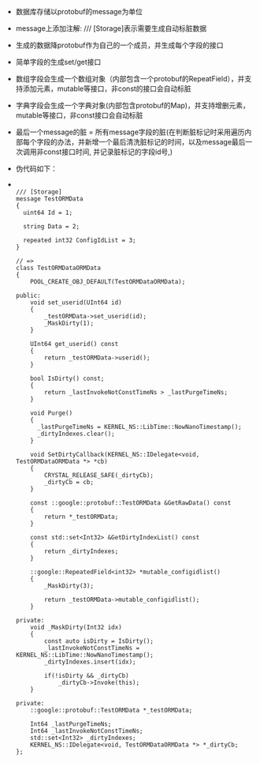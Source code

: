 * 数据库存储以protobuf的message为单位

* message上添加注解: /// [Storage]表示需要生成自动标脏数据

* 生成的数据降protobuf作为自己的一个成员，并生成每个字段的接口

* 简单字段的生成set/get接口

* 数组字段会生成一个数组对象（内部包含一个protobuf的RepeatField），并支持添加元素，mutable等接口，非const的接口会自动标脏

* 字典字段会生成一个字典对象(内部包含protobuf的Map)，并支持增删元素，mutable等接口，非const接口会自动标脏

* 最后一个message的脏 = 所有message字段的脏(在判断脏标记时采用遍历内部每个字段的办法，并新增一个最后清洗脏标记的时间，以及message最后一次调用非const接口时间, 并记录脏标记的字段id号,)

* 伪代码如下：

* ```
  
  /// [Storage]
  message TestORMData
  {
    uint64 Id = 1;
  
    string Data = 2;
  
    repeated int32 ConfigIdList = 3;
  }
  
  // =>
  class TestORMDataORMData
  {
      POOL_CREATE_OBJ_DEFAULT(TestORMDataORMData);
  
  public:
      void set_userid(UInt64 id)
      {
          _testORMData->set_userid(id);
          _MaskDirty(1);
      }
  
      UInt64 get_userid() const
      {
          return _testORMData->userid();
      }
  
      bool IsDirty() const;
      {
          return _lastInvokeNotConstTimeNs > _lastPurgeTimeNs;
      }
  
      void Purge()
      {
        _lastPurgeTimeNs = KERNEL_NS::LibTime::NowNanoTimestamp();
        _dirtyIndexes.clear();
      }
  
      void SetDirtyCallback(KERNEL_NS::IDelegate<void, TestORMDataORMData *> *cb)
      {
          CRYSTAL_RELEASE_SAFE(_dirtyCb);
          _dirtyCb = cb;
      }
  
      const ::google::protobuf::TestORMData &GetRawData() const
      {
          return *_testORMData;
      }
  
      const std::set<Int32> &GetDirtyIndexList() const
      {
          return _dirtyIndexes;
      }
  
      ::google::RepeatedField<int32> *mutable_configidlist()
      {
          _MaskDirty(3);
  
          return _testORMData->mutable_configidlist();
      }
  
  private:
      void _MaskDirty(Int32 idx)
      {
          const auto isDirty = IsDirty();
          _lastInvokeNotConstTimeNs = KERNEL_NS::LibTime::NowNanoTimestamp();
          _dirtyIndexes.insert(idx);
  
          if(!isDirty && _dirtyCb)
              _dirtyCb->Invoke(this);
      }
  
  private:
      ::google::protobuf::TestORMData *_testORMData;
  
      Int64 _lastPurgeTimeNs;
      Int64 _lastInvokeNotConstTimeNs;
      std::set<Int32> _dirtyIndexes;
      KERNEL_NS::IDelegate<void, TestORMDataORMData *> *_dirtyCb;
  };
  
  
  ```

  